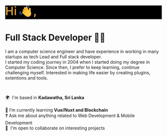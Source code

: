 [<img src="https://raw.githubusercontent.com/udanaudayanga/udanaudayanga/main/udanaudayanga.gif" alt="👋 Hi there! I'm Udana Udayanga | https://udana.lk" title="👋 Hi there! I'm Udana Udayanga | https://udana.lk"/>](https://udana.lk/)

# Full Stack Developer 👨‍💻

I am a computer science engineer and have experience in working in many startups as tech Lead and Full stack developer.  
I started my coding journey in 2004 when I started doing my degree in Computer Science. Since then, I prefer to keep learning, continue challenging myself.
Interested in making life easier by creating plugins, extentions and tools.

<br>

🌍  I'm based in **Kadawatha, Sri Lanka**<br>
<br/>
🌱   I’m currently learning **Vue/Nuxt and Blockchain**
<br/>
❓   Ask me about anything related to Web Development & Mobile Development
<br/>
🤝  I'm open to collaborate on interesting projects
